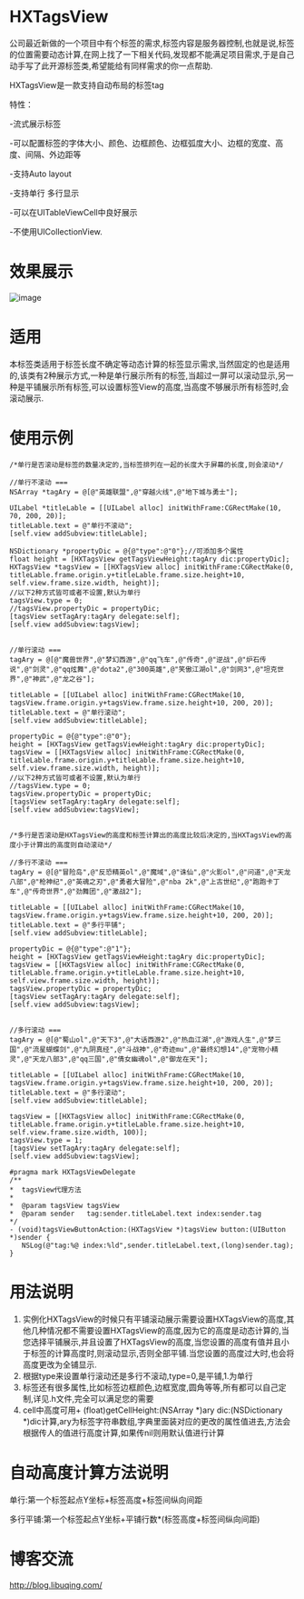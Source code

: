 # HXTagsView
公司最近新做的一个项目中有个标签的需求,标签内容是服务器控制,也就是说,标签的位置需要动态计算,在网上找了一下相关代码,发现都不能满足项目需求,于是自己动手写了此开源标签类,希望能给有同样需求的你一点帮助.

HXTagsView是一款支持自动布局的标签tag

特性： 

-流式展示标签 

-可以配置标签的字体大小、颜色、边框颜色、边框弧度大小、边框的宽度、高度、间隔、外边距等 

-支持Auto layout 

-支持单行 多行显示 

-可以在UITableViewCell中良好展示 

-不使用UICollectionView. 

# 效果展示


![image](https://github.com/huangxuan518/HXTagsView/blob/master/HXTagsView/xiaoguo.gif)
# 适用
本标签类适用于标签长度不确定等动态计算的标签显示需求,当然固定的也是适用的,该类有2种展示方式,一种是单行展示所有的标签,当超过一屏可以滚动显示,另一种是平铺展示所有标签,可以设置标签View的高度,当高度不够展示所有标签时,会滚动展示.

# 使用示例
    /*单行是否滚动是标签的数量决定的,当标签排列在一起的长度大于屏幕的长度,则会滚动*/

    //单行不滚动 ===
    NSArray *tagAry = @[@"英雄联盟",@"穿越火线",@"地下城与勇士"];
    
    UILabel *titleLable = [[UILabel alloc] initWithFrame:CGRectMake(10, 70, 200, 20)];
    titleLable.text = @"单行不滚动";
    [self.view addSubview:titleLable];
    
    NSDictionary *propertyDic = @{@"type":@"0"};//可添加多个属性
    float height = [HXTagsView getTagsViewHeight:tagAry dic:propertyDic];
    HXTagsView *tagsView = [[HXTagsView alloc] initWithFrame:CGRectMake(0, titleLable.frame.origin.y+titleLable.frame.size.height+10, self.view.frame.size.width, height)];
    //以下2种方式皆可或者不设置,默认为单行
    tagsView.type = 0;
    //tagsView.propertyDic = propertyDic;
    [tagsView setTagAry:tagAry delegate:self];
    [self.view addSubview:tagsView];
    
    
    //单行滚动 ===
    tagAry = @[@"魔兽世界",@"梦幻西游",@"qq飞车",@"传奇",@"逆战",@"炉石传说",@"剑灵",@"qq炫舞",@"dota2",@"300英雄",@"笑傲江湖ol",@"剑网3",@"坦克世界",@"神武",@"龙之谷"];
    
    titleLable = [[UILabel alloc] initWithFrame:CGRectMake(10, tagsView.frame.origin.y+tagsView.frame.size.height+10, 200, 20)];
    titleLable.text = @"单行滚动";
    [self.view addSubview:titleLable];
    
    propertyDic = @{@"type":@"0"};
    height = [HXTagsView getTagsViewHeight:tagAry dic:propertyDic];
    tagsView = [[HXTagsView alloc] initWithFrame:CGRectMake(0, titleLable.frame.origin.y+titleLable.frame.size.height+10, self.view.frame.size.width, height)];
    //以下2种方式皆可或者不设置,默认为单行
    //tagsView.type = 0;
    tagsView.propertyDic = propertyDic;
    [tagsView setTagAry:tagAry delegate:self];
    [self.view addSubview:tagsView];
    
    
    /*多行是否滚动是HXTagsView的高度和标签计算出的高度比较后决定的,当HXTagsView的高度小于计算出的高度则自动滚动*/
    
    //多行不滚动 ===
    tagAry = @[@"冒险岛",@"反恐精英ol",@"魔域",@"诛仙",@"火影ol",@"问道",@"天龙八部",@"枪神纪",@"英魂之刃",@"勇者大冒险",@"nba 2k",@"上古世纪",@"跑跑卡丁车",@"传奇世界",@"劲舞团",@"激战2"];
    
    titleLable = [[UILabel alloc] initWithFrame:CGRectMake(10, tagsView.frame.origin.y+tagsView.frame.size.height+10, 200, 20)];
    titleLable.text = @"多行平铺";
    [self.view addSubview:titleLable];

    propertyDic = @{@"type":@"1"};
    height = [HXTagsView getTagsViewHeight:tagAry dic:propertyDic];
    tagsView = [[HXTagsView alloc] initWithFrame:CGRectMake(0, titleLable.frame.origin.y+titleLable.frame.size.height+10, self.view.frame.size.width, height)];
    tagsView.propertyDic = propertyDic;
    [tagsView setTagAry:tagAry delegate:self];
    [self.view addSubview:tagsView];
    
    
    //多行滚动 ===
    tagAry = @[@"蜀山ol",@"天下3",@"大话西游2",@"热血江湖",@"游戏人生",@"梦三国",@"流星蝴蝶剑",@"九阴真经",@"斗战神",@"奇迹mu",@"最终幻想14",@"宠物小精灵",@"天龙八部3",@"qq三国",@"倩女幽魂ol",@"御龙在天"];
    
    titleLable = [[UILabel alloc] initWithFrame:CGRectMake(10, tagsView.frame.origin.y+tagsView.frame.size.height+10, 200, 20)];
    titleLable.text = @"多行滚动";
    [self.view addSubview:titleLable];
    
    tagsView = [[HXTagsView alloc] initWithFrame:CGRectMake(0, titleLable.frame.origin.y+titleLable.frame.size.height+10, self.view.frame.size.width, 100)];
    tagsView.type = 1;
    [tagsView setTagAry:tagAry delegate:self];
    [self.view addSubview:tagsView];
    
    #pragma mark HXTagsViewDelegate
    /**
    *  tagsView代理方法
    *
    *  @param tagsView tagsView
    *  @param sender   tag:sender.titleLabel.text index:sender.tag
    */
    - (void)tagsViewButtonAction:(HXTagsView *)tagsView button:(UIButton *)sender {
       NSLog(@"tag:%@ index:%ld",sender.titleLabel.text,(long)sender.tag);
    }
    
# 用法说明
1. 实例化HXTagsView的时候只有平铺滚动展示需要设置HXTagsView的高度,其他几种情况都不需要设置HXTagsView的高度,因为它的高度是动态计算的,当您选择平铺展示,并且设置了HXTagsView的高度,当您设置的高度有值并且小于标签的计算高度时,则滚动显示,否则全部平铺.当您设置的高度过大时,也会将高度更改为全铺显示.
2. 根据type来设置单行滚动还是多行不滚动,type=0,是平铺,1.为单行
3. 标签还有很多属性,比如标签边框颜色,边框宽度,圆角等等,所有都可以自己定制,详见.h文件,完全可以满足您的需要
4. cell中高度可用+ (float)getCellHeight:(NSArray *)ary dic:(NSDictionary *)dic计算,ary为标签字符串数组,字典里面装对应的更改的属性值进去,方法会根据传人的值进行高度计算,如果传nil则用默认值进行计算

# 自动高度计算方法说明
单行:第一个标签起点Y坐标+标签高度+标签间纵向间距

多行平铺:第一个标签起点Y坐标+平铺行数*(标签高度+标签间纵向间距)

# 博客交流
 http://blog.libuqing.com/
